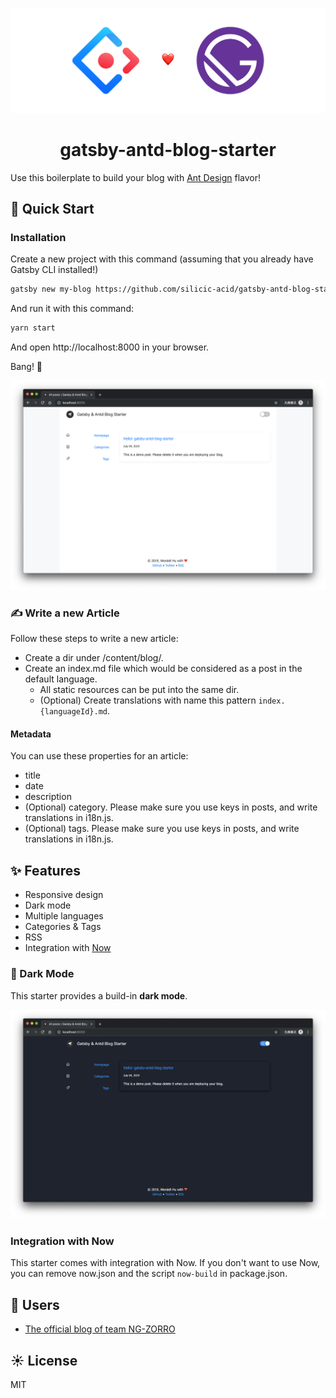 ![](./img/header.svg)

<h1 align="center">
gatsby-antd-blog-starter
</h1>

Use this boilerplate to build your blog with [Ant Design](https://ant.design) flavor!

## 🚀 Quick Start

### Installation

Create a new project with this command (assuming that you already have Gatsby CLI installed!)

```sh
gatsby new my-blog https://github.com/silicic-acid/gatsby-antd-blog-starter
```

And run it with this command:

```sh
yarn start
```

And open http://localhost:8000 in your browser.

Bang! 🎉

![](./img/light.png)

### ✍️ Write a new Article

Follow these steps to write a new article:

- Create a dir under /content/blog/.
- Create an index.md file which would be considered as a post in the default language.
  - All static resources can be put into the same dir.
  - (Optional) Create translations with name this pattern `index.{languageId}.md`.

#### Metadata

You can use these properties for an article:

- title
- date
- description
- (Optional) category. Please make sure you use keys in posts, and write translations in i18n.js.
- (Optional) tags. Please make sure you use keys in posts, and write translations in i18n.js.

## ✨ Features

- Responsive design
- Dark mode
- Multiple languages
- Categories & Tags
- RSS
- Integration with [Now](https://zeit.co)

### 🌛 Dark Mode

This starter provides a build-in **dark mode**.

![](./img/dark.png)

### Integration with Now

This starter comes with integration with Now. If you don't want to use Now, you can remove now.json and the script `now-build` in package.json.

## 🎉 Users

- [The official blog of team NG-ZORRO](https://ng.ant.design/blog)

## ☀️ License

MIT
